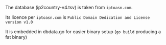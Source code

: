 The database (ip2country-v4.tsv) is taken from ```iptoasn.com```.

Its licence per ```iptoasn.com``` is ```Public Domain Dedication and License version v1.0```

It is embedded in dbdata.go for easier binary setup (```go build``` producing a fat binary)

